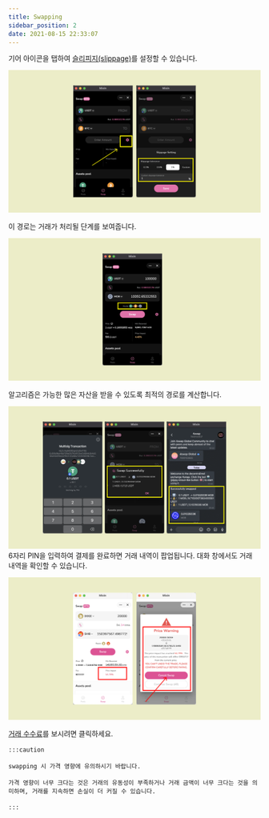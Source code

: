 ```yaml
---
title: Swapping
sidebar_position: 2
date: 2021-08-15 22:33:07
---
```



기어 아이콘을 탭하여 [슬리피지(slippage)](https://docs.pando.im/docs/lake/key-concepts/slippage-impernament-loss)를 설정할 수 있습니다.

![](../assets/swapping-p1.png)



이 경로는 거래가 처리될 단계를 보여줍니다.

![](../assets/swapping-p2.png)

알고리즘은 가능한 많은 자산을 받을 수 있도록 최적의 경로를 계산합니다.



![](../assets/swapping-p3.png) 6자리 PIN을 입력하여 결제를 완료하면 거래 내역이 팝업됩니다. 대화 창에서도 거래 내역을 확인할 수 있습니다.



![](../assets/swap-p.png)

[거래 수수료](https://docs.pando.im/docs/lake/key-concepts/trading-fee)를 보시려면 클릭하세요.

````mdx-code-block
:::caution

swapping 시 가격 영향에 유의하시기 바랍니다. 

가격 영향이 너무 크다는 것은 거래의 유동성이 부족하거나 거래 금액이 너무 크다는 것을 의미하며, 거래를 지속하면 손실이 더 커질 수 있습니다.

:::
````